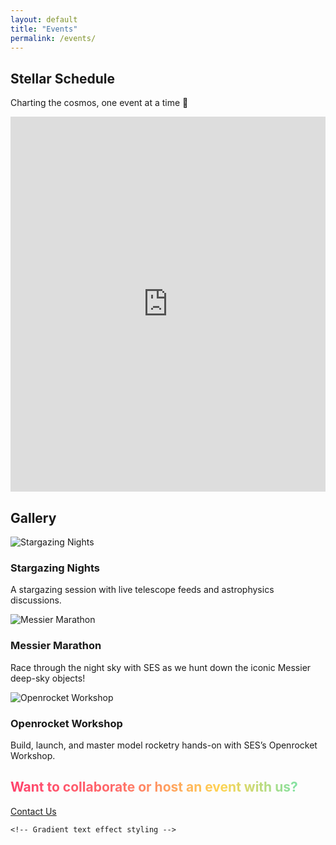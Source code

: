 ```yaml
---
layout: default
title: "Events"
permalink: /events/
---
```


<section class="bg-[#0b1120] py-12 text-white">
  <div class="container mx-auto px-6 max-w-5xl">
    <!-- 📅 Calendar Section -->
    <h2 class="text-3xl font-bold mb-2 text-center">Stellar Schedule</h2>
    <p class="text-center text-lg text-gray-300 mb-6 italic">Charting the cosmos, one event at a time 🌌</p>

  <style>
      .calendar-wrapper {
        text-align: center;
        margin-bottom: 0;
        padding-bottom: 0;
      }
      .calendar-wrapper iframe {
        border: 0;
        max-width: 100%;
      }
    </style>

  <div class="calendar-wrapper">
      <iframe src="https://calendar.google.com/calendar/embed?src=98a079d2a0dab180d88f2fa377af6fd0f066500ca2bd4d256a929a5d90b1c589%40group.calendar.google.com&ctz=Asia%2FKolkata"
              width="800" height="600" frameborder="0" scrolling="no"></iframe>
    </div>
  </div>
</section>

<section class="bg-[#0b1120] pt-4 pb-12 text-white">
  <div class="max-w-6xl mx-auto px-4">
    <h2 class="text-3xl font-bold mb-8 text-center">Gallery</h2>
    <div class="event-feature-grid">
      <div class="event-feature-card">
        <img src="{{ site.baseurl }}/assets/img/events/or4.jpg" alt="Stargazing Nights">
        <h3 class="event-title">Stargazing Nights</h3>
        <p class="event-desc">A stargazing session with live telescope feeds and astrophysics discussions.</p>
      </div>

  <div class="event-feature-card">
        <img src="{{ site.baseurl }}/assets/img/events/or1.jpg" alt="Messier Marathon">
        <h3 class="event-title">Messier Marathon</h3>
        <p class="event-desc">Race through the night sky with SES as we hunt down the iconic Messier deep-sky objects!</p>
      </div>

   <div class="event-feature-card">
        <img src="{{ site.baseurl }}/assets/img/events/or2.jpg" alt="Openrocket Workshop">
        <h3 class="event-title">Openrocket Workshop</h3>
        <p class="event-desc">Build, launch, and master model rocketry hands-on with SES’s Openrocket Workshop.</p>
      </div>
    </div>

  <div class="text-center py-16 bg-[#1a1f2e] mt-12 rounded-lg shadow-lg">
      <h1 class="text-4xl font-extrabold mb-6 gradient-text">Want to collaborate or host an event with us?</h1>
      <a href="{{ site.baseurl }}/contact/" 
         class="bg-blue-600 hover:bg-blue-700 text-white font-semibold text-4xl py-5 px-12 rounded-xl transition duration-300 shadow-md hover:shadow-xl">
        Contact Us
      </a>
    </div>

    <!-- Gradient text effect styling -->
  <style>
      .gradient-text {
        background: linear-gradient(90deg, #ff416c, #ff6b6b, #ffd452, #55e6c1);
        -webkit-background-clip: text;
        -webkit-text-fill-color: transparent;
      }
    </style>
  </div>
</section>
